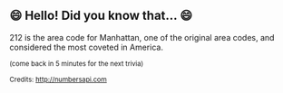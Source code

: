 ## :smile: Hello! Did you know that... :smile:
212 is the area code for Manhattan, one of the original area codes, and considered the most coveted in America.

<sup>(come back in 5 minutes for the next trivia)</sup>


<sup>Credits: http://numbersapi.com</sup>
